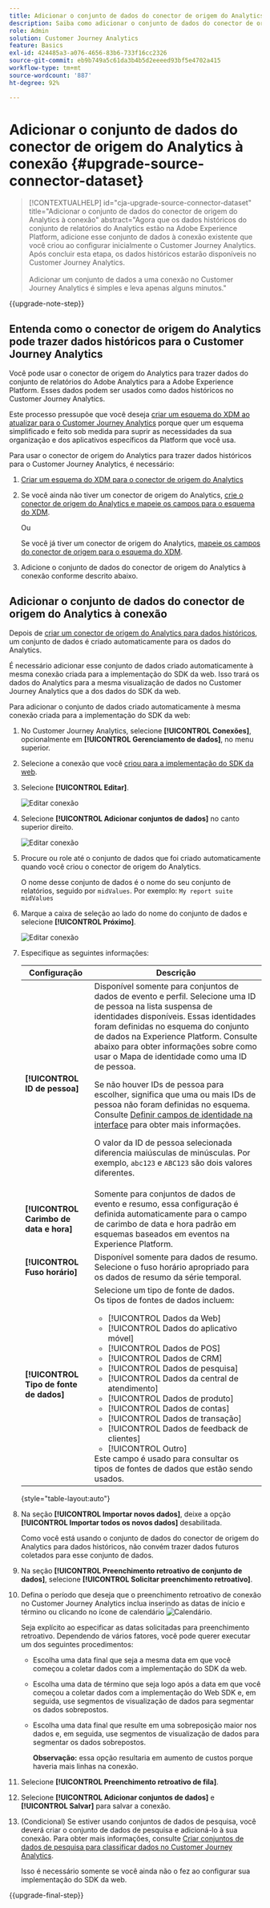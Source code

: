 ```yaml
---
title: Adicionar o conjunto de dados do conector de origem do Analytics à conexão
description: Saiba como adicionar o conjunto de dados do conector de origem do Analytics à conexão
role: Admin
solution: Customer Journey Analytics
feature: Basics
exl-id: 424485a3-a076-4656-83b6-733f16cc2326
source-git-commit: eb9b749a5c61da3b4b5d2eeeed93bf5e4702a415
workflow-type: tm+mt
source-wordcount: '887'
ht-degree: 92%

---
```


# Adicionar o conjunto de dados do conector de origem do Analytics à conexão {#upgrade-source-connector-dataset}

<!-- markdownlint-disable MD034 -->

>[!CONTEXTUALHELP]
>id="cja-upgrade-source-connector-dataset"
>title="Adicionar o conjunto de dados do conector de origem do Analytics à conexão"
>abstract="Agora que os dados históricos do conjunto de relatórios do Analytics estão na Adobe Experience Platform, adicione esse conjunto de dados à conexão existente que você criou ao configurar inicialmente o Customer Journey Analytics. Após concluir esta etapa, os dados históricos estarão disponíveis no Customer Journey Analytics.<br><br>Adicionar um conjunto de dados a uma conexão no Customer Journey Analytics é simples e leva apenas alguns minutos."

<!-- markdownlint-enable MD034 -->

{{upgrade-note-step}}

## Entenda como o conector de origem do Analytics pode trazer dados históricos para o Customer Journey Analytics

Você pode usar o conector de origem do Analytics para trazer dados do conjunto de relatórios do Adobe Analytics para a Adobe Experience Platform. Esses dados podem ser usados como dados históricos no Customer Journey Analytics.

Este processo pressupõe que você deseja [criar um esquema do XDM ao atualizar para o Customer Journey Analytics](/help/getting-started/cja-upgrade/cja-upgrade-schema-create.md) porque quer um esquema simplificado e feito sob medida para suprir as necessidades da sua organização e dos aplicativos específicos da Platform que você usa.

Para usar o conector de origem do Analytics para trazer dados históricos para o Customer Journey Analytics, é necessário:

1. [Criar um esquema do XDM para o conector de origem do Analytics](/help/getting-started/cja-upgrade/cja-upgrade-source-connector-schema.md)

1. Se você ainda não tiver um conector de origem do Analytics, [crie o conector de origem do Analytics e mapeie os campos para o esquema do XDM](/help/getting-started/cja-upgrade/cja-upgrade-source-connector.md).

   Ou

   Se você já tiver um conector de origem do Analytics, [mapeie os campos do conector de origem para o esquema do XDM](/help/getting-started/cja-upgrade/cja-upgrade-from-source-connector.md).

1. Adicione o conjunto de dados do conector de origem do Analytics à conexão conforme descrito abaixo.

## Adicionar o conjunto de dados do conector de origem do Analytics à conexão

Depois de [criar um conector de origem do Analytics para dados históricos](/help/getting-started/cja-upgrade/cja-upgrade-source-connector.md), um conjunto de dados é criado automaticamente para os dados do Analytics.

É necessário adicionar esse conjunto de dados criado automaticamente à mesma conexão criada para a implementação do SDK da web. Isso trará os dados do Analytics para a mesma visualização de dados no Customer Journey Analytics que a dos dados do SDK da web.

Para adicionar o conjunto de dados criado automaticamente à mesma conexão criada para a implementação do SDK da web:

1. No Customer Journey Analytics, selecione **[!UICONTROL Conexões]**, opcionalmente em **[!UICONTROL Gerenciamento de dados]**, no menu superior.

1. Selecione a conexão que você [criou para a implementação do SDK da web](/help/getting-started/cja-upgrade/cja-upgrade-connection.md).

1. Selecione **[!UICONTROL Editar]**.

   ![Editar conexão](assets/connection-add-dataset.png)

1. Selecione **[!UICONTROL Adicionar conjuntos de dados]** no canto superior direito.

   ![Editar conexão](assets/connection-add-dateset2.png)

1. Procure ou role até o conjunto de dados que foi criado automaticamente quando você criou o conector de origem do Analytics.

   O nome desse conjunto de dados é o nome do seu conjunto de relatórios, seguido por `midValues`. Por exemplo: `My report suite midValues`

1. Marque a caixa de seleção ao lado do nome do conjunto de dados e selecione **[!UICONTROL Próximo]**.

   ![Editar conexão](assets/connection-add-dataset3.png)

1. Especifique as seguintes informações:

   <!-- Copied from help/connections/create-connection.md. Should we single source? -->

   | Configuração | Descrição |
   | --- | --- |
   | **[!UICONTROL ID de pessoa]** | Disponível somente para conjuntos de dados de evento e perfil. Selecione uma ID de pessoa na lista suspensa de identidades disponíveis. Essas identidades foram definidas no esquema do conjunto de dados na Experience Platform. Consulte abaixo para obter informações sobre como usar o Mapa de identidade como uma ID de pessoa.<p>Se não houver IDs de pessoa para escolher, significa que uma ou mais IDs de pessoa não foram definidas no esquema. Consulte [Definir campos de identidade na interface](https://experienceleague.adobe.com/pt-br/docs/experience-platform/xdm/ui/fields/identity) para obter mais informações. <p>O valor da ID de pessoa selecionada diferencia maiúsculas de minúsculas. Por exemplo, `abc123` e `ABC123` são dois valores diferentes. |
   | **[!UICONTROL Carimbo de data e hora]** | Somente para conjuntos de dados de evento e resumo, essa configuração é definida automaticamente para o campo de carimbo de data e hora padrão em esquemas baseados em eventos na Experience Platform. |
   | **[!UICONTROL Fuso horário]** | Disponível somente para dados de resumo. Selecione o fuso horário apropriado para os dados de resumo da série temporal. |
   | **[!UICONTROL Tipo de fonte de dados]** | Selecione um tipo de fonte de dados. <br/>Os tipos de fontes de dados incluem: <ul><li>[!UICONTROL Dados da Web]</li><li>[!UICONTROL Dados do aplicativo móvel]</li><li>[!UICONTROL Dados de POS]</li><li>[!UICONTROL Dados de CRM]</li><li>[!UICONTROL Dados de pesquisa]</li><li>[!UICONTROL Dados da central de atendimento]</li><li>[!UICONTROL Dados de produto]</li><li> [!UICONTROL Dados de contas]</li><li> [!UICONTROL Dados de transação]</li><li>[!UICONTROL Dados de feedback de clientes]</li><li> [!UICONTROL Outro]</li></ul>Este campo é usado para consultar os tipos de fontes de dados que estão sendo usados. |

   {style="table-layout:auto"}

1. Na seção **[!UICONTROL Importar novos dados]**, deixe a opção **[!UICONTROL Importar todos os novos dados]** desabilitada.

   Como você está usando o conjunto de dados do conector de origem do Analytics para dados históricos, não convém trazer dados futuros coletados para esse conjunto de dados.

1. Na seção **[!UICONTROL Preenchimento retroativo de conjunto de dados]**, selecione **[!UICONTROL Solicitar preenchimento retroativo]**.

1. Defina o período que deseja que o preenchimento retroativo de conexão no Customer Journey Analytics inclua inserindo as datas de início e término ou clicando no ícone de calendário ![Calendário](https://spectrum.adobe.com/static/icons/workflow_18/Smock_Calendar_18_N.svg).

   Seja explícito ao especificar as datas solicitadas para preenchimento retroativo. Dependendo de vários fatores, você pode querer executar um dos seguintes procedimentos:

   * Escolha uma data final que seja a mesma data em que você começou a coletar dados com a implementação do SDK da web.

   * Escolha uma data de término que seja logo após a data em que você começou a coletar dados com a implementação do Web SDK e, em seguida, use segmentos de visualização de dados para segmentar os dados sobrepostos.

   * Escolha uma data final que resulte em uma sobreposição maior nos dados e, em seguida, use segmentos de visualização de dados para segmentar os dados sobrepostos.

     **Observação:** essa opção resultaria em aumento de custos porque haveria mais linhas na conexão.

   <!-- Include any of the following?  Make sure you're explicit as to the dates you request backfill to. You want to request it to the date that you start gathering data with your Web SDK implementation. Also possibly include segments for any overlapping date. So you could request everything and then use a segment to exclude data that you don't want. That way if you need to move up the date, then you could change the date in the segment. Downside would be that you might pay for double rows.  When they do that, they're going to see all schema fields from both their custom schema and their Analytics schema. So they'll need to be cognizant to select the right fields, and never select any Analytics fields, because they will be mapped as part of the source connector. Never select any Analytics field group fields because they'll be mapped.  -->

1. Selecione **[!UICONTROL Preenchimento retroativo de fila]**.

1. Selecione **[!UICONTROL Adicionar conjuntos de dados]** e **[!UICONTROL Salvar]** para salvar a conexão.

1. (Condicional) Se estiver usando conjuntos de dados de pesquisa, você deverá criar o conjunto de dados de pesquisa e adicioná-lo à sua conexão. Para obter mais informações, consulte [Criar conjuntos de dados de pesquisa para classificar dados no Customer Journey Analytics](/help/getting-started/cja-upgrade/cja-upgrade-dataset-lookup.md).

   Isso é necessário somente se você ainda não o fez ao configurar sua implementação do SDK da web.

{{upgrade-final-step}}
